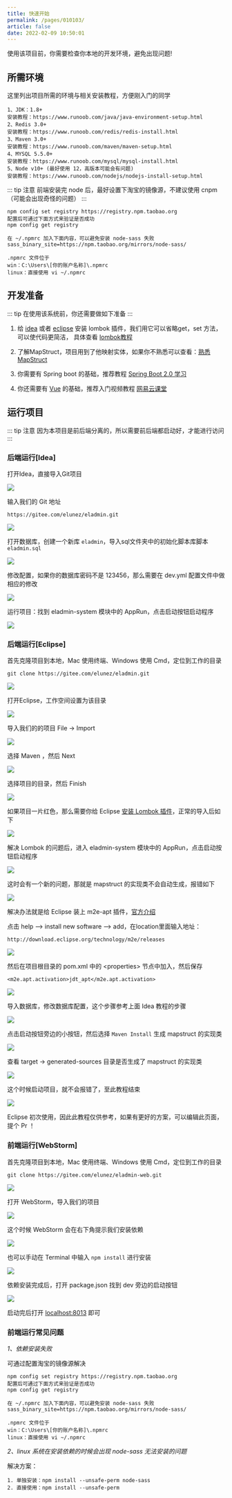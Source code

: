 ```yaml
---
title: 快速开始
permalink: /pages/010103/
article: false
date: 2022-02-09 10:50:01
---
```


使用该项目前，你需要检查你本地的开发环境，避免出现问题!
## 所需环境

这里列出项目所需的环境与相关安装教程，方便刚入门的同学

```
1、JDK：1.8+ 
安装教程：https://www.runoob.com/java/java-environment-setup.html
2、Redis 3.0+
安装教程：https://www.runoob.com/redis/redis-install.html
3、Maven 3.0+
安装教程：https://www.runoob.com/maven/maven-setup.html
4、MYSQL 5.5.0+
安装教程：https://www.runoob.com/mysql/mysql-install.html
5、Node v10+ (最好使用 12，高版本可能会有问题)
安装教程：https://www.runoob.com/nodejs/nodejs-install-setup.html
```

::: tip 注意
前端安装完 node 后，最好设置下淘宝的镜像源，不建议使用 cnpm（可能会出现奇怪的问题）
:::

```
npm config set registry https://registry.npm.taobao.org
配置后可通过下面方式来验证是否成功
npm config get registry

在 ~/.npmrc 加入下面内容，可以避免安装 node-sass 失败
sass_binary_site=https://npm.taobao.org/mirrors/node-sass/

.npmrc 文件位于
win：C:\Users\[你的账户名称]\.npmrc
linux：直接使用 vi ~/.npmrc
```
## 开发准备
::: tip
在使用该系统前，你还需要做如下准备
:::

1. 给 [idea](https://blog.csdn.net/wochunyang/article/details/81736354) 或者 [eclipse](https://blog.csdn.net/magi1201/article/details/85995987) 安装 lombok 插件，我们用它可以省略get，set 方法，可以使代码更简洁，
具体查看 [lombok教程](https://www.ydyno.com/archives/1147.html)

2. 了解MapStruct，项目用到了他映射实体，如果你不熟悉可以查看：[熟悉MapStruct](https://www.jianshu.com/p/3f20ca1a93b0)

3. 你需要有 Spring boot 的基础，推荐教程 [Spring Boot 2.0 学习](https://github.com/ityouknow/spring-boot-examples)

4. 你还需要有 [Vue](https://cn.vuejs.org/v2/guide/) 的基础，推荐入门视频教程 [网易云课堂](https://study.163.com/course/courseMain.htm?courseId=1004711010)

## 运行项目

::: tip 注意
因为本项目是前后端分离的，所以需要前后端都启动好，才能进行访问
:::

### 后端运行[Idea]

打开Idea，直接导入Git项目

![](https://el-admin.vip/images/2020/06/25/20200609184434.jpg)

输入我们的 Git 地址

```
https://gitee.com/elunez/eladmin.git
```

![](https://el-admin.vip/images/2020/06/25/20200609184548.jpg)

打开数据库，创建一个新库 `eladmin`，导入sql文件夹中的初始化脚本库脚本 `eladmin.sql`

![](https://el-admin.vip/images/2020/06/25/20200609184722.jpg)

修改配置，如果你的数据库密码不是 123456，那么需要在 dev.yml 配置文件中做相应的修改

![](https://el-admin.vip/images/2020/06/25/20200609185014.jpg)

运行项目：找到 eladmin-system 模块中的 AppRun，点击启动按钮启动程序

![](https://el-admin.vip/images/2020/06/25/20200605112835.jpg)

### 后端运行[Eclipse]

首先克隆项目到本地，Mac 使用终端、Windows 使用 Cmd，定位到工作的目录

```
git clone https://gitee.com/elunez/eladmin.git
```

![](https://el-admin.vip/images/2020/06/25/20200609185424.jpg)

打开Eclipse，工作空间设置为该目录

![](https://el-admin.vip/images/2020/06/25/20200609185609.jpg)

导入我们的的项目 File -> Import

![](https://el-admin.vip/images/2020/06/25/20200609185730.jpg)

选择 Maven ，然后 Next

![](https://el-admin.vip/images/2020/06/25/20200609185818.jpg)

选择项目的目录，然后 Finish

![](https://el-admin.vip/images/2020/06/25/20200609185940.jpg)

如果项目一片红色，那么需要你给 Eclipse [安装 Lombok 插件](https://www.baidu.com/s?ie=utf-8&wd=eclipse%E5%AE%89%E8%A3%85lombok%E6%8F%92%E4%BB%B6)，正常的导入后如下

![](https://el-admin.vip/images/2020/06/25/20200609190325.jpg)

解决 Lombok 的问题后，进入 eladmin-system 模块中的 AppRun，点击启动按钮启动程序

![](https://el-admin.vip/images/2020/06/25/20200609190602.jpg)

这时会有一个新的问题，那就是 mapstruct 的实现类不会自动生成，报错如下

![](https://el-admin.vip/images/2020/06/25/20200609190817.jpg)

解决办法就是给 Eclipse 装上 m2e-apt 插件，[官方介绍](https://mapstruct.org/documentation/ide-support/)

点击 help --> install new software --> add，在location里面输入地址：

```
http://download.eclipse.org/technology/m2e/releases
```

![](https://el-admin.vip/images/2020/06/25/20200609191851.jpg)

然后在项目根目录的 pom.xml 中的 &lt;properties&gt; 节点中加入，然后保存

```
<m2e.apt.activation>jdt_apt</m2e.apt.activation>
```

![](https://el-admin.vip/images/2020/06/25/20200609192055.jpg)

导入数据库，修改数据库配置，这个步骤参考上面 Idea 教程的步骤

![](https://el-admin.vip/images/2020/06/25/20200609192230.jpg)

点击启动按钮旁边的小按钮，然后选择 `Maven Install` 生成 mapstruct 的实现类

![](https://el-admin.vip/images/2020/06/25/20200609192922.jpg)

查看 target -> generated-sources 目录是否生成了 mapstruct 的实现类

![](https://el-admin.vip/images/2020/06/25/20200609193210.jpg)

这个时候启动项目，就不会报错了，至此教程结束

![](https://el-admin.vip/images/2020/06/25/20200609193456.jpg)

Eclipse 初次使用，因此此教程仅供参考，如果有更好的方案，可以编辑此页面，提个 Pr ！

### 前端运行[WebStorm]

首先克隆项目到本地，Mac 使用终端、Windows 使用 Cmd，定位到工作的目录

```
git clone https://gitee.com/elunez/eladmin-web.git
```

![](https://el-admin.vip/images/2020/06/25/20200609194318.jpg)

打开 WebStorm，导入我们的项目

![](https://el-admin.vip/images/2020/06/25/20200609194432.jpg)

这个时候 WebStorm 会在右下角提示我们安装依赖

![](https://el-admin.vip/images/2020/06/25/20200609194535.jpg)

也可以手动在 Terminal 中输入 `npm install` 进行安装

![](https://el-admin.vip/images/2020/06/25/20200609194723.jpg)

依赖安装完成后，打开 package.json 找到 dev 旁边的启动按钮

![](https://el-admin.vip/images/2020/06/25/20200609194958.jpg)

启动完后打开 [localhost:8013](localhost:8013) 即可

### 前端运行常见问题
*1、依赖安装失败*

可通过配置淘宝的镜像源解决
```
npm config set registry https://registry.npm.taobao.org
配置后可通过下面方式来验证是否成功
npm config get registry

在 ~/.npmrc 加入下面内容，可以避免安装 node-sass 失败
sass_binary_site=https://npm.taobao.org/mirrors/node-sass/

.npmrc 文件位于
win：C:\Users\[你的账户名称]\.npmrc
linux：直接使用 vi ~/.npmrc
```
*2、linux 系统在安装依赖的时候会出现 node-sass 无法安装的问题*

解决方案：
```
1. 单独安装：npm install --unsafe-perm node-sass 
2. 直接使用：npm install --unsafe-perm
```

<Vssue :title="$title" />
